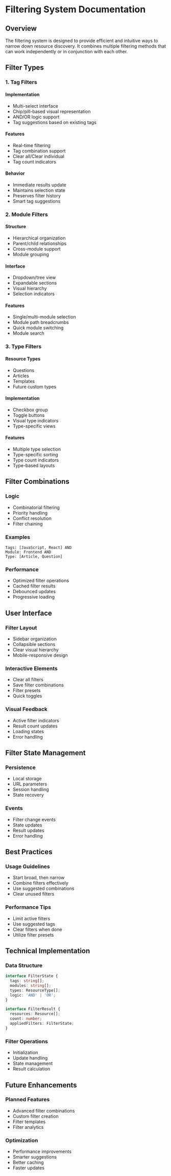 # Filtering System Documentation

## Overview
The filtering system is designed to provide efficient and intuitive ways to narrow down resource discovery. It combines multiple filtering methods that can work independently or in conjunction with each other.

## Filter Types

### 1. Tag Filters

#### Implementation
- Multi-select interface
- Chip/pill-based visual representation
- AND/OR logic support
- Tag suggestions based on existing tags

#### Features
- Real-time filtering
- Tag combination support
- Clear all/Clear individual
- Tag count indicators

#### Behavior
- Immediate results update
- Maintains selection state
- Preserves filter history
- Smart tag suggestions

### 2. Module Filters

#### Structure
- Hierarchical organization
- Parent/child relationships
- Cross-module support
- Module grouping

#### Interface
- Dropdown/tree view
- Expandable sections
- Visual hierarchy
- Selection indicators

#### Features
- Single/multi-module selection
- Module path breadcrumbs
- Quick module switching
- Module search

### 3. Type Filters

#### Resource Types
- Questions
- Articles
- Templates
- Future custom types

#### Implementation
- Checkbox group
- Toggle buttons
- Visual type indicators
- Type-specific views

#### Features
- Multiple type selection
- Type-specific sorting
- Type count indicators
- Type-based layouts

## Filter Combinations

### Logic
- Combinatorial filtering
- Priority handling
- Conflict resolution
- Filter chaining

### Examples
```
Tags: [JavaScript, React] AND
Module: Frontend AND
Type: [Article, Question]
```

### Performance
- Optimized filter operations
- Cached filter results
- Debounced updates
- Progressive loading

## User Interface

### Filter Layout
- Sidebar organization
- Collapsible sections
- Clear visual hierarchy
- Mobile-responsive design

### Interactive Elements
- Clear all filters
- Save filter combinations
- Filter presets
- Quick toggles

### Visual Feedback
- Active filter indicators
- Result count updates
- Loading states
- Error handling

## Filter State Management

### Persistence
- Local storage
- URL parameters
- Session handling
- State recovery

### Events
- Filter change events
- State updates
- Result updates
- Error handling

## Best Practices

### Usage Guidelines
- Start broad, then narrow
- Combine filters effectively
- Use suggested combinations
- Clear unused filters

### Performance Tips
- Limit active filters
- Use suggested tags
- Clear filters when done
- Utilize filter presets

## Technical Implementation

### Data Structure
```typescript
interface FilterState {
  tags: string[];
  modules: string[];
  types: ResourceType[];
  logic: 'AND' | 'OR';
}

interface FilterResult {
  resources: Resource[];
  count: number;
  appliedFilters: FilterState;
}
```

### Filter Operations
- Initialization
- Update handling
- State management
- Result calculation

## Future Enhancements

### Planned Features
- Advanced filter combinations
- Custom filter creation
- Filter templates
- Filter analytics

### Optimization
- Performance improvements
- Smarter suggestions
- Better caching
- Faster updates 